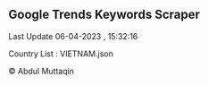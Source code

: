 

## Google Trends Keywords Scraper 
 
Last Update 06-04-2023 , 15:32:16

Country List :
VIETNAM.json



© Abdul Muttaqin 
